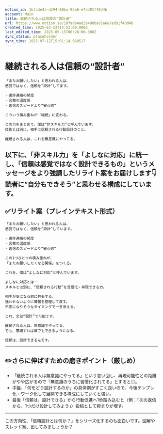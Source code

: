 ```yaml
---
notion_id: 1bfade4a-d294-80ba-95a6-e7ad91f40d4b
account: Main
title: 継続される人は信頼の“設計者”
url: https://www.notion.so/1bfade4ad29480ba95a6e7ad91f40d4b
created_time: 2025-03-23T14:53:00.000Z
last_edited_time: 2025-05-15T00:26:00.000Z
sync_status: placeholder
sync_time: 2025-07-12T15:01:14.968517
---
```

# 継続される人は信頼の“設計者”

```plain text
「またお願いしたい」と思われる人は、
感覚ではなく、信頼を“設計”してます。

・進捗連絡の頻度
・言葉の温度感
・返信のスピードより“安心感”

こういう積み重ねが「継続」に変わる。

この力をまとめて、僕は“非スキル力”と呼んでいます。
技術とは別に、相手に信頼される行動設計のこと。

継続される人は、これを無意識にやってる。
```
以下に、「非スキル力」を「よしなに対応」に統一し、「信頼は感覚ではなく設計できるもの」というメッセージをより強調したリライト案をお届けします👇
読者に“自分もできそう”と思わせる構成にしています。
---
## ✅リライト案（プレインテキスト形式）
```plain text
「またお願いしたい」と思われる人は、
感覚ではなく、信頼を“設計”しています。

・進捗連絡の頻度
・言葉の温度感
・返信のスピードより“安心感”

この1つひとつの積み重ねが、
「またお願いしたくなる関係」をつくる。

これを、僕は“よしなに対応”と呼んでいます。

よしなに対応とは──
スキルとは別に、“信頼される行動”を言語化・再現できる力。

相手が気になる前に共有する。
迷わせないように情報を整理して渡す。
不安になりそうなタイミングで一言添える。

これ、全部“設計”で可能です。

継続される人は、無意識でやってる。
でも、意識すれば誰でもできるようになる。

信頼は、設計できるんです。

```
---
## ✏️さらに伸ばすための磨きポイント（厳しめ）
- 「継続される人は無意識にやってる」という言い回し、再現可能性との距離がやや広がるので「無意識のうちに習慣化されてる」とすると◎。
- 中盤、「何をどう設計するのか」の具体例がすごく良いので、今後テンプレ化・ワーク化して展開できる構成にしていくと強い。
- 最後「信頼は、設計できる」から行動促進へ1歩踏み込むと（例：「次の返信から、1つだけ設計してみよう」）投稿として締まりが増す。
---
この方向性、「信頼設計とは何か？」をシリーズ化するのも面白いです。図解やスレッド案、出してみましょうか？
